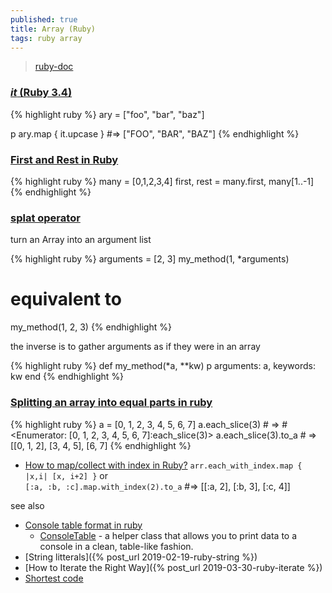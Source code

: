 ```yaml
---
published: true
title: Array (Ruby)
tags: ruby array
---
```

> [ruby-doc](https://ruby-doc.org/core-3.0.1/Array.html)

### [_it_ (Ruby 3.4)](https://www.ruby-lang.org/en/news/2024/12/25/ruby-3-4-0-released/)
{% highlight ruby %}
ary = ["foo", "bar", "baz"]

p ary.map { it.upcase } #=> ["FOO", "BAR", "BAZ"]
{% endhighlight %}


### [First and Rest in Ruby](https://avdi.codes/first-and-rest-in-ruby/)
{% highlight ruby %}
many = [0,1,2,3,4]
first, rest = many.first, many[1..-1]
{% endhighlight %}

### [splat operator](https://ruby-doc.org/core-2.0.0/doc/syntax/calling_methods_rdoc.html#label-Array+to+Arguments+Conversion)

turn an Array into an argument list

{% highlight ruby %}
arguments = [2, 3]
my_method(1, *arguments)
# equivalent to 
my_method(1, 2, 3)
{% endhighlight %}

the inverse is to gather arguments as if they were in an array

{% highlight ruby %}
def my_method(*a, **kw)
  p arguments: a, keywords: kw
end
{% endhighlight %}

### [Splitting an array into equal parts in ruby](https://exceptionshub.com/splitting-an-array-into-equal-parts-in-ruby.html)

{% highlight ruby %}
a = [0, 1, 2, 3, 4, 5, 6, 7]
a.each_slice(3) # => #<Enumerator: [0, 1, 2, 3, 4, 5, 6, 7]:each_slice(3)>
a.each_slice(3).to_a # => [[0, 1, 2], [3, 4, 5], [6, 7]
{% endhighlight %}

- [How to map/collect with index in Ruby?](https://stackoverflow.com/questions/4697557/how-to-map-collect-with-index-in-ruby) 
`arr.each_with_index.map { |x,i| [x, i+2] }`
or  
`[:a, :b, :c].map.with_index(2).to_a` #=> [[:a, 2], [:b, 3], [:c, 4]]

see also
- [Console table format in ruby](https://stackoverflow.com/questions/36156305/console-table-format-in-ruby)
	- [ConsoleTable](https://github.com/rodhilton/console_table?tab=readme-ov-file#consoletable--) - a helper class that allows you to print data to a console in a clean, table-like fashion.
- [String litterals]({% post_url 2019-02-19-ruby-string %})
- [How to Iterate the Right Way]({% post_url 2019-03-30-ruby-iterate %})
- [Shortest code](2019-05-29-short-code-ruby)
